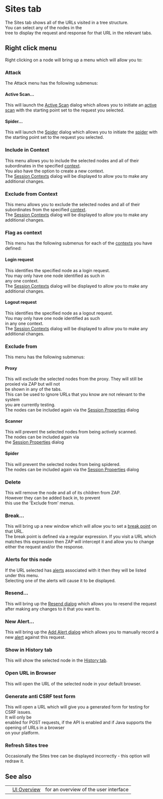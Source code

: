 # Sites tab

The Sites tab shows all of the URLs visited in a tree structure. <br>You can select any of the nodes in the<br>
tree to display the request and response for that URL in the relevant tabs.<br>
<h2>Right click menu</h2>
Right clicking on a node will bring up a menu which will allow you to:<br>
<h3>Attack</h3>
The Attack menu has the following submenus:<br>
<h4>Active Scan...</h4>
This will launch the <a href='HelpUiDialogsAdvascan'>Active Scan</a> dialog which allows you to initiate an <a href='HelpStartConceptsAscan'>active scan</a> with the starting point set to the request you selected.<br>
<h4>Spider...</h4>
This will launch the <a href='HelpUiDialogsSpider'>Spider</a> dialog which allows you to initiate the <a href='HelpStartConceptsSpider'>spider</a> with the starting point set to the request you selected.<br>
<h3>Include in Context</h3>
This menu allows you to include the selected nodes and all of their subordinates in the specified <a href='HelpStartConceptsContexts'>context</a>.<br>You also have the option to create a new context.<br>The <a href='HelpUiDialogsSessionContexts'>Session Contexts</a> dialog will be displayed to allow you to make any additional changes.<br>
<h3>Exclude from Context</h3>
This menu allows you to exclude the selected nodes and all of their subordinates from the specified <a href='HelpStartConceptsContexts'>context</a>.<br>The <a href='HelpUiDialogsSessionContexts'>Session Contexts</a> dialog will be displayed to allow you to make any additional changes.<br>
<h3>Flag as context</h3>
This menu has the following submenus for each of the <a href='HelpStartConceptsContexts'>contexts</a> you have defined:<br>
<h4>Login request</h4>
This identifies the specified node as a login request.<br>You may only have one node identified as such in<br>
any one context.<br>The <a href='HelpUiDialogsSessionContexts'>Session Contexts</a> dialog will be displayed to allow you to make any additional changes.<br>
<h4>Logout request</h4>
This identifies the specified node as a logout request.<br>You may only have one node identified as such<br>
in any one context.<br>The <a href='HelpUiDialogsSessionContexts'>Session Contexts</a> dialog will be displayed to allow you to make any additional changes.<br>
<h3>Exclude from</h3>
This menu has the following submenus:<br>
<h4>Proxy</h4>
This will exclude the selected nodes from the proxy. They will still be proxied via ZAP but will not<br>
be shown in any of the tabs.<br>This can be used to ignore URLs that you know are not relevant to the system<br>
you are currently testing.<br>The nodes can be included again via the <a href='HelpUiDialogsSessionSessprop'>Session Properties</a> dialog<br>
<h4>Scanner</h4>
This will prevent the selected nodes from being actively scanned.<br>The nodes can be included again via<br>
the <a href='HelpUiDialogsSessionSessprop'>Session Properties</a> dialog<br>
<h4>Spider</h4>
This will prevent the selected nodes from being spidered.<br>The nodes can be included again via the <a href='HelpUiDialogsSessionSessprop'>Session Properties</a> dialog<br>
<h3>Delete</h3>
This will remove the node and all of its children from ZAP.<br>However they can be added back in, to prevent<br>
this use the 'Exclude from' menus.<br>
<h3>Break...</h3>
This will bring up a new window which will allow you to set a <a href='HelpStartConceptsBreakpoints'>break point</a> on that URL.<br>The break point is defined via a regular expression. If you visit a URL which matches this expression then ZAP will intercept it and allow you to change either the request and/or the response.<br>
<h3>Alerts for this node</h3>
If the URL selected has <a href='HelpStartConceptsAlerts'>alerts</a> associated with it then they will be listed under this menu.<br>Selecting one of the alerts will cause it to be displayed.<br>
<h3>Resend...</h3>
This will bring up the <a href='HelpUiDialogsResend'>Resend dialog</a> which allows you to resend the request after making any changes to it that you want to.<br>
<h3>New Alert...</h3>
This will bring up the <a href='HelpUiDialogsAddalert'>Add Alert dialog</a> which allows you to manually record a new <a href='HelpStartConceptsAlerts'>alert</a> against this request.<br>
<h3>Show in History tab</h3>
This will show the selected node in the <a href='HelpUiTabsHistory'>History tab</a>.<br>
<h3>Open URL in Browser</h3>
This will open the URL of the selected node in your default browser.<br>
<h3>Generate anti CSRF test form</h3>
This will open a URL which will give you a generated form for testing for CSRF issues.<br>It will only be<br>
enabled for POST requests, if the API is enabled and if Java supports the opening of URLs in a browser<br>
on your platform.<br>
<h3>Refresh Sites tree</h3>
Occasionally the Sites tree can be displayed incorrectly - this option will redraw it.<br>
<h2>See also</h2>
<table>
<tr><td></td><td><a href='HelpUiOverview'>UI Overview</a></td><td>for an overview of the user interface</td></tr>
</table>